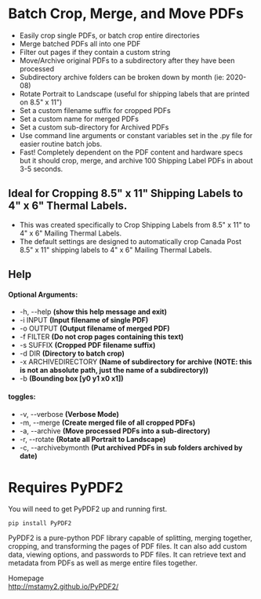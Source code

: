 # Batch Crop, Merge, and Move PDFs

- Easily crop single PDFs, or batch crop entire directories
- Merge batched PDFs all into one PDF
- Filter out pages if they contain a custom string
- Move/Archive original PDFs to a subdirectory after they have been processed
- Subdirectory archive folders can be broken down by month (ie: 2020-08)
- Rotate Portrait to Landscape (useful for shipping labels that are printed on 8.5" x 11")
- Set a custom filename suffix for cropped PDFs
- Set a custom name for merged PDFs
- Set a custom sub-directory for Archived PDFs
- Use command line arguments or constant variables set in the .py file for easier routine batch jobs.
- Fast! Completely dependent on the PDF content and hardware specs but it should crop, merge, and archive 100 Shipping Label PDFs in about 3-5 seconds.

## Ideal for Cropping 8.5" x 11" Shipping Labels to 4" x 6" Thermal Labels.

- This was created specifically to Crop Shipping Labels from 8.5" x 11" to 4" x 6" Mailing Thermal Labels.
- The default settings are designed to automatically crop Canada Post 8.5" x 11" shipping labels to 4" x 6" Mailing Thermal Labels.

## Help

#### Optional Arguments:
- -h, --help **(show this help message and exit)**
- -i INPUT **(Input filename of single PDF)**
- -o OUTPUT **(Output filename of merged PDF)**
- -f FILTER **(Do not crop pages containing this text)**
- -s SUFFIX **(Cropped PDF filename suffix)**
- -d DIR **(Directory to batch crop)**
- -x ARCHIVEDIRECTORY **(Name of subdirectory for archive (NOTE: this is not an absolute path, just the name of a subdirectory))**
- -b **(Bounding box [y0 y1 x0 x1])**

#### toggles:                
- -v, --verbose         **(Verbose Mode)**
- -m, --merge           **(Create merged file of all cropped PDFs)**
- -a, --archive         **(Move processed PDFs into a sub-directory)**
- -r, --rotate          **(Rotate all Portrait to Landscape)**
- -c, --archivebymonth  **(Put archived PDFs in sub folders archived by date)**                

# Requires PyPDF2

You will need to get PyPDF2 up and running first.

`pip install PyPDF2`

PyPDF2 is a pure-python PDF library capable of splitting, merging together, cropping, and transforming the pages of PDF files. It can also add custom data, viewing options, and passwords to PDF files. It can retrieve text and metadata from PDFs as well as merge entire files together.

Homepage  
http://mstamy2.github.io/PyPDF2/
